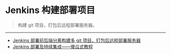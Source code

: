 # Jenkins 构建部署项目

> 构建 git 项目，打包后远程部署服务器。

---

- [Jenkins 部署前后端分离构建多 git 项目，打包后远程部署服务器](https://blog.csdn.net/qq_32352777/article/details/109251953)
- [Jenkins 部署及持续集成——傻瓜式教程](https://cloud.tencent.com/developer/article/2307632)
